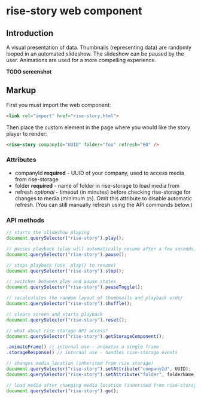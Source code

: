 rise-story web component
========================

## Introduction

A visual presentation of data. Thumbnails (representing data) are randomly looped in an automated slideshow. The slideshow can be paused by the user. Animations are used for a more compelling experience.

**TODO screenshot**

## Markup

First you must import the web component:

```html
<link rel="import" href="rise-story.html">
```

Then place the custom element in the page where you would like the story player to render:

```html
<rise-story companyId="UUID" folder="foo" refresh="60" />
```

### Attributes

- companyId **required** - UUID of your company, used to access media from rise-storage
- folder **required** - name of folder in rise-storage to load media from
- refresh *optional* - timeout (in minutes) before checking rise-storage for changes to media (minimum `15`). Omit this attribute to disable automatic refresh. (You can still manually refresh using the API commands below.)

### API methods

```js
// starts the slideshow playing
document.querySelector("rise-story").play();

// pauses playback (play will automatically resume after a few seconds)
document.querySelector("rise-story").pause();

// stops playback (use .play() to resume)
document.querySelector("rise-story").stop();

// switches between play and pause states
document.querySelector("rise-story").pauseToggle();

// recalculates the random layout of thumbnails and playback order
document.querySelector("rise-story").shuffle();

// clears screen and starts playback
document.querySelector("rise-story").reset();

// what about rise-storage API access?
document.querySelector("rise-story").getStorageComponent();

.animateFrame() // internal use - animates a single frame
.storageResponse() // internal use - handles rise-storage events

// changes media location (inherited from rise storage)
document.querySelector("rise-story").setAttribute("companyId", UUID);
document.querySelector("rise-story").setAttribute("folder", folderName);

// load media after changing media location (inherited from rise-storage)
document.querySelector("rise-story").go();
```

